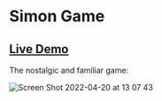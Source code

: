 # Simon Game

## [Live Demo](https://simongame-lidan.netlify.app)

The nostalgic and familiar game: 

![Screen Shot 2022-04-20 at 13 07 43](https://user-images.githubusercontent.com/94760520/164204886-91cac3af-e228-44e7-844a-b62e59f7593e.png)

